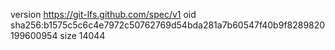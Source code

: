 version https://git-lfs.github.com/spec/v1
oid sha256:b1575c5c6c4e7972c50762769d54bda281a7b60547f40b9f8289820199600954
size 14044
